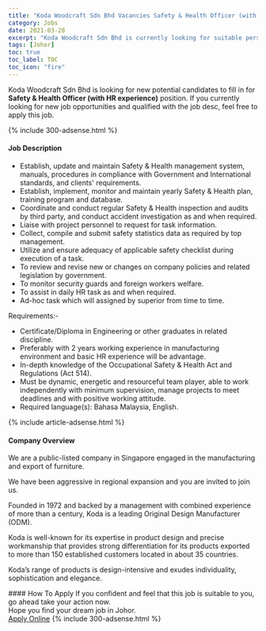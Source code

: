```yaml
---
title: "Koda Woodcraft Sdn Bhd Vacancies Safety & Health Officer (with HR experience)" 
category: Jobs 
date: 2021-03-28 
excerpt: "Koda Woodcraft Sdn Bhd is currently looking for suitable person to fill in the Safety & Health Officer (with HR experience) which based in Johor" 
tags: [Johor] 
toc: true 
toc_label: TOC 
toc_icon: "fire" 
--- 
```


<p>Koda Woodcraft Sdn Bhd is looking for new potential candidates to fill in for <b>Safety & Health Officer (with HR experience)</b> position. If you currently looking for new job opportunities and qualified with the job desc, feel free to apply this job.
</p>{% include 300-adsense.html %} 
<div><div><h4>Job Description</h4></div><div><div><span><div><ul><li>Establish, update and maintain&#160;Safety &amp; Health&#160;management system, manuals, procedures in compliance with Government and International standards, and clients' requirements.</li><li>Establish, implement, monitor and maintain yearly&#160;Safety &amp; Health&#160;plan, training program and database.</li><li>Coordinate and conduct regular&#160;Safety &amp; Health&#160;inspection and audits by third party, and conduct accident investigation as and when required.</li><li>Liaise with project personnel to request for task information.</li><li>Collect, compile and submit safety statistics data as required by top management.</li><li>Utilize and ensure adequacy of applicable safety checklist during execution of a task.</li><li>To review and revise new or changes on company policies and related legislation by government.</li><li>To monitor security guards and foreign workers welfare.</li><li>To assist in daily HR task as and when required.</li><li>Ad-hoc task which will assigned by superior from time to time.</li></ul><p>Requirements:-</p><ul><li>Certificate/Diploma in Engineering or other graduates in related discipline.</li><li>Preferably with 2 years working experience in manufacturing environment and basic HR experience will be advantage.</li><li>In-depth knowledge of the Occupational Safety &amp; Health Act and Regulations (Act 514).</li><li>Must be dynamic, energetic and resourceful team player, able to work independently with minimum supervision, manage projects to meet deadlines and with positive working attitude.</li><li>Required language(s): Bahasa Malaysia, English.</li></ul></div></span></div></div></div> 
{% include article-adsense.html %} 
<div><div><h4>Company Overview</h4></div><div><div><span><div><p>We are a public-listed company in Singapore engaged in the manufacturing and export of furniture.</p><p>We have been aggressive in regional expansion and you are invited to join us.</p><p>Founded in 1972 and backed by a management with combined experience of more than a century, Koda is a leading Original Design Manufacturer (ODM).</p><p>Koda is well-known for its expertise in product design and precise workmanship that provides strong differentiation for its products exported to more than 150 established customers located in about 35 countries.</p><p>Koda&#8217;s range of products is design-intensive and exudes individuality, sophistication and elegance.</p></div></span></div></div></div> 
#### How To Apply 
If you confident and feel that this job is suitable to you, go ahead take your action now. <br/> 
Hope you find your dream job in Johor. <br/> 
<a href="https://www.jobstreet.com.my/en/job/safety-health-officer-with-hr-experience-4517459?jobId=jobstreet-my-job-4517459&" class="btn btn--info" target="_blank" rel="nofollow noopenner">Apply Online</a> 
{% include 300-adsense.html %} 